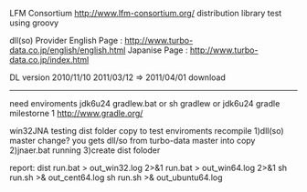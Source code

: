
LFM Consortium http://www.lfm-consortium.org/
distribution library test using groovy

dll(so) Provider 
	English Page : http://www.turbo-data.co.jp/english/english.html
	Japanise Page : http://www.turbo-data.co.jp/index.html

DL version
	2010/11/10
	2011/03/12		=> 2011/04/01 download


----
need enviroments 
	jdk6u24
	gradlew.bat or sh gradlew
		or
	jdk6u24
	gradle milestorne 1 http://www.gradle.org/


win32JNA
	testing 
		dist folder copy to test enviroments
	recompile
		1)dll(so) master change?
			you gets dll/so from turbo-data
			master into copy
		2)jnaer.bat running
		3)create dist foloder

report:
	dist
		run.bat > out_win32.log 2>&1
		run.bat > out_win64.log 2>&1
		sh run.sh >& out_cent64.log
		sh run.sh >& out_ubuntu64.log
